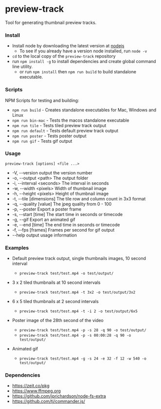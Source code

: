 # preview-track
Tool for generating thumbnail preview tracks.

### Install
- Install node by downloading the latest version at [nodejs](http://nodejs.org)
    - To see if you already have a version node installed, run `node -v`
- `cd` to the local copy of the `preview-track` repository
- run `npm install -g` to install dependencies and create global command line utility.
    - or run `npm install` then `npm run build` to build standalone executable.

### Scripts
NPM Scripts for testing and building:
- `npm run build` - Creates standalone executables for Mac, Windows and Linux
- `npm run bin-mac` - Tests the macos standalone executable
- `npm run tile` - Tests tiled preview track output
- `npm run default` - Tests default preview track output
- `npm run poster` - Tests poster output
- `npm run gif` - Tests gif output

### Usage
`preview-track [options] <file ...>`
- -V, --version             output the version number
- -o, --output \<path>      The output folder
- -i, --interval \<seconds> The interval in seconds
- -w, --width \<pixels>     Width of thumbnail image
- -h, --height \<pixels>    Height of thumbnail image
- -t, --tile [dimensions]   The tile row and column count in 3x3 format
- -q, --quality [value]     The jpeg quality from 0 - 100
- -p, --poster              Export a poster frame
- -s, --start [time]        The start time in seconds or timecode
- -g, --gif                 Export an animated gif
- -e, --end [time]          The end time in seconds or timecode
- -f, --fps [frames]        Frames per second for gif output
- --help                    output usage information

### Examples
- Default preview track output, single thumbnails images, 10 second interval
    - `preview-track test/test.mp4 -o test/output/`

- 3 x 2 tiled thumbnails at 10 second intervals
    - `preview-track test/test.mp4 -t 3x2 -o test/output/3x2`

- 6 x 5 tiled thumbnails at 2 second intervals
    - `preview-track test/test.mp4 -t -i 2 -o test/output/6x5`

- Poster image of the 28th second of the video
    - `preview-track test/test.mp4 -p -s 28 -q 90 -o test/output/`
    - `preview-track test/test.mp4 -p -s 00:00:28 -q 90 -o test/output/`

- Animated gif
    - `preview-track test/test.mp4 -g -s 24 -e 32 -f 12 -w 540 -o test/output/`

### Dependencies
- https://zeit.co/pkg
- https://www.ffmpeg.org
- https://github.com/jprichardson/node-fs-extra
- https://github.com/tj/commander.js/
